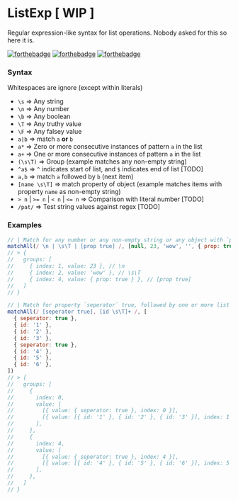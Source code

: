 # ListExp [ WIP ]

Regular expression-like syntax for list operations. Nobody asked for this so here it is.

[![forthebadge](https://forthebadge.com/images/badges/you-didnt-ask-for-this.svg)](https://forthebadge.com)
[![forthebadge](https://forthebadge.com/images/badges/kinda-sfw.svg)](https://forthebadge.com)
[![forthebadge](https://forthebadge.com/images/badges/0-percent-optimized.svg)](https://forthebadge.com)


### Syntax
Whitespaces are ignore (except within literals)

* `\s` => Any string
* `\n` => Any number
* `\b` => Any boolean
* `\T` => Any truthy value
* `\F` => Any falsey value
* `a|b` => match `a` **or** `b`
* `a*` => Zero or more consecutive instances of pattern `a` in the list
* `a+` => One or more consecutive instances of pattern `a` in the list
* `(\s\T)` => Group (example matches any non-empty string)
* `^a$` => `^` indicates start of list, and `$` indicates end of list [TODO]
* `a,b` => match `a` followed by `b` (next item)
* `[name \s\T]` => match property of object (example matches items with property `name` as non-empty string)
* `> n` | `>= n` | `< n` | `<= n` => Comparison with literal number [TODO]
* `/pat/` => Test string values against regex [TODO]



### Examples

```js
// | Match for any number or any non-empty string or any object with `prop` is true
matchAll(/ \n | \s\T | [prop true] /, [null, 23, 'wow', '', { prop: true }, { prop: false } ]
// > {
//   groups: [
//     { index: 1, value: 23 }, // \n
//     { index: 2, value: 'wow' }, // \s\T
//     { index: 4, value: { prop: true } }, // [prop true]
//   ]
// }
```

```js
// | Match for property `seperator` true, followed by one or more list of id's that are non-empty strings
matchAll(/ [seperator true], [id \s\T]+ /, [
  { seperator: true },
  { id: '1' },
  { id: '2' },
  { id: '3' },
  { seperator: true },
  { id: '4' },
  { id: '5' },
  { id: '6' },
])
// > {
//   groups: [
//     {
//       index: 0,
//       value: [
//         [{ value: { seperator: true }, index: 0 }],
//         [{ value: [{ id: '1' }, { id: '2' }, { id: '3' }], index: 1 }],
//       ],
//     },
//     {
//       index: 4,
//       value: [
//         [{ value: { seperator: true }, index: 4 }],
//         [{ value: [{ id: '4' }, { id: '5' }, { id: '6' }], index: 5 }],
//       ],
//     },
//   ]
// }
```

